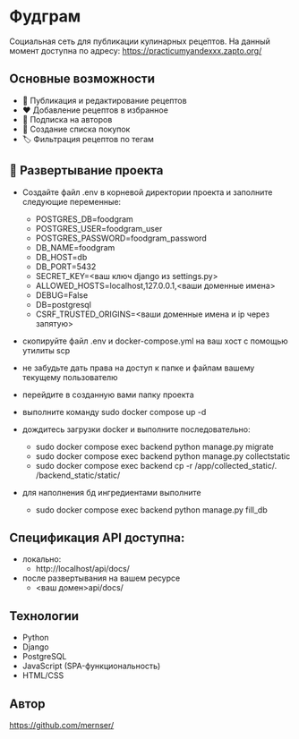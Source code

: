 # Фудграм

Социальная сеть для публикации кулинарных рецептов.
На данный момент доступна по адресу:
https://practicumyandexxx.zapto.org/


## Основные возможности

- 📝 Публикация и редактирование рецептов
- ❤️ Добавление рецептов в избранное
- 👥 Подписка на авторов
- 🛒 Создание списка покупок
- 🏷️ Фильтрация рецептов по тегам

## 🚀 Развертывание проекта
- Создайте файл .env в корневой директории проекта и заполните следующие переменные:
    - POSTGRES_DB=foodgram
    - POSTGRES_USER=foodgram_user
    - POSTGRES_PASSWORD=foodgram_password
    - DB_NAME=foodgram
    - DB_HOST=db
    - DB_PORT=5432
    - SECRET_KEY=<ваш ключ django из settings.py>
    - ALLOWED_HOSTS=localhost,127.0.0.1,<ваши доменные имена>
    - DEBUG=False
    - DB=postgresql
    - CSRF_TRUSTED_ORIGINS=<ваши доменные имена и ip через запятую>

- скопируйте файл .env и docker-compose.yml на ваш хост с помощью утилиты scp
- не забудьте дать права на доступ к папке и файлам вашему текущему пользователю
- перейдите в созданную вами папку проекта
- выполните команду sudo docker compose up -d
- дождитесь загрузки docker и выполните последовательно:
    - sudo docker compose exec backend python manage.py migrate
    - sudo docker compose exec backend python manage.py collectstatic
    - sudo docker compose exec backend cp -r /app/collected_static/. /backend_static/static/
- для наполнения бд ингредиентами выполните
    - sudo docker compose exec backend python manage.py fill_db

## Спецификация API доступна:
- локально:
    - http://localhost/api/docs/
- после развертывания на вашем ресурсе
    - <ваш домен>api/docs/

## Технологии
- Python
- Django
- PostgreSQL
- JavaScript (SPA-функциональность)
- HTML/CSS

## Автор
https://github.com/mernser/